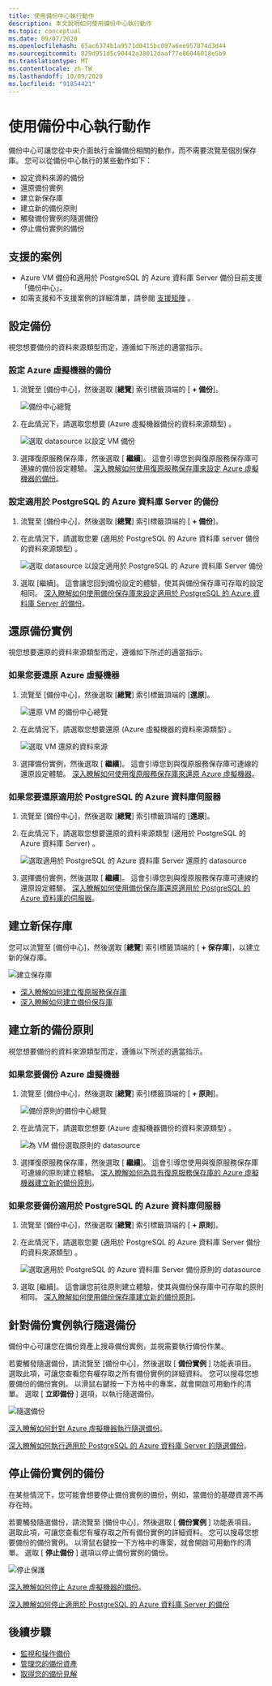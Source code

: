 ```yaml
---
title: 使用備份中心執行動作
description: 本文說明如何使用備份中心執行動作
ms.topic: conceptual
ms.date: 09/07/2020
ms.openlocfilehash: 65ac6374b1a9571d0415bc097a6ee957874d3d44
ms.sourcegitcommit: 829d951d5c90442a38012daaf77e86046018e5b9
ms.translationtype: MT
ms.contentlocale: zh-TW
ms.lasthandoff: 10/09/2020
ms.locfileid: "91854421"
---
```

# <a name="perform-actions-using-backup-center"></a>使用備份中心執行動作

備份中心可讓您從中央介面執行金鑰備份相關的動作，而不需要流覽至個別保存庫。 您可以從備份中心執行的某些動作如下：

* 設定資料來源的備份
* 還原備份實例
* 建立新保存庫
* 建立新的備份原則
* 觸發備份實例的隨選備份
* 停止備份實例的備份

## <a name="supported-scenarios"></a>支援的案例

* Azure VM 備份和適用於 PostgreSQL 的 Azure 資料庫 Server 備份目前支援「備份中心」。
* 如需支援和不支援案例的詳細清單，請參閱 [支援矩陣](backup-center-support-matrix.md) 。

## <a name="configure-backup"></a>設定備份

視您想要備份的資料來源類型而定，遵循如下所述的適當指示。

### <a name="configure-backup-for-azure-virtual-machines"></a>設定 Azure 虛擬機器的備份

1. 流覽至 [備份中心]，然後選取 [**總覽**] 索引標籤頂端的 [ **+ 備份**]。

    ![備份中心總覽](./media/backup-center-actions/backup-center-overview-configure-backup.png)

2. 在此情況下，請選取您想要 (Azure 虛擬機器備份的資料來源類型) 。

    ![選取 datasource 以設定 VM 備份](./media/backup-center-actions/backup-select-datasource-vm.png)

3. 選擇復原服務保存庫，然後選取 [ **繼續**]。 這會引導您到與復原服務保存庫可連線的備份設定體驗。 [深入瞭解如何使用復原服務保存庫來設定 Azure 虛擬機器的備份](tutorial-backup-vm-at-scale.md)。

### <a name="configure-backup-for-azure-database-for-postgresql-server"></a>設定適用於 PostgreSQL 的 Azure 資料庫 Server 的備份

1. 流覽至 [備份中心]，然後選取 [**總覽**] 索引標籤頂端的 [ **+ 備份**]。
2. 在此情況下，請選取您要 (適用於 PostgreSQL 的 Azure 資料庫 server 備份的資料來源類型) 。

    ![選取 datasource 以設定適用於 PostgreSQL 的 Azure 資料庫 Server 備份](./media/backup-center-actions/backup-select-datasource-type-postgresql.png)

3. 選取 [繼續]。 這會讓您回到備份設定的體驗，使其與備份保存庫可存取的設定相同。 [深入瞭解如何使用備份保存庫來設定適用於 PostgreSQL 的 Azure 資料庫 Server 的備份](backup-azure-database-postgresql.md#configure-backup-on-azure-postgresql-databases)。

## <a name="restore-a-backup-instance"></a>還原備份實例

視您想要還原的資料來源類型而定，遵循如下所述的適當指示。

### <a name="if-youre-restoring-an-azure-virtual-machine"></a>如果您要還原 Azure 虛擬機器

1. 流覽至 [備份中心]，然後選取 [**總覽**] 索引標籤頂端的 [**還原**]。

    ![還原 VM 的備份中心總覽](./media/backup-center-actions/backup-center-overview-restore.png)

2. 在此情況下，請選取您想要還原 (Azure 虛擬機器的資料來源類型) 。

    ![選取 VM 還原的資料來源](./media/backup-center-actions/restore-select-datasource-vm.png)

3. 選擇備份實例，然後選取 [ **繼續**]。 這會引導您到與復原服務保存庫可連線的還原設定體驗。 [深入瞭解如何使用復原服務保存庫來還原 Azure 虛擬機器](backup-azure-arm-restore-vms.md#before-you-start)。

### <a name="if-youre-restoring-an-azure-database-for-postgresql-server"></a>如果您要還原適用於 PostgreSQL 的 Azure 資料庫伺服器

1. 流覽至 [備份中心]，然後選取 [**總覽**] 索引標籤頂端的 [**還原**]。
2. 在此情況下，請選取您想要還原的資料來源類型 (適用於 PostgreSQL 的 Azure 資料庫 Server) 。

    ![選取適用於 PostgreSQL 的 Azure 資料庫 Server 還原的 datasource](./media/backup-center-actions/restore-select-datasource-postgresql.png)

3. 選擇備份實例，然後選取 [ **繼續**]。 這會引導您到與復原服務保存庫可連線的還原設定體驗。 [深入瞭解如何使用備份保存庫還原適用於 PostgreSQL 的 Azure 資料庫的伺服器](backup-azure-database-postgresql.md#restore)。

## <a name="create-a-new-vault"></a>建立新保存庫

您可以流覽至 [備份中心]，然後選取 [**總覽**] 索引標籤頂端的 [ **+ 保存庫**]，以建立新的保存庫。

![建立保存庫](./media/backup-center-actions/backup-center-create-vault.png)

* [深入瞭解如何建立復原服務保存庫](backup-create-rs-vault.md)
* [深入瞭解如何建立備份保存庫](backup-vault-overview.md)

## <a name="create-a-new-backup-policy"></a>建立新的備份原則

視您想要備份的資料來源類型而定，遵循以下所述的適當指示。

### <a name="if-youre-backing-up-an-azure-virtual-machine"></a>如果您要備份 Azure 虛擬機器

1. 流覽至 [備份中心]，然後選取 [**總覽**] 索引標籤頂端的 [ **+ 原則**]。

    ![備份原則的備份中心總覽](./media/backup-center-actions/backup-center-overview-policy.png)

2. 在此情況下，請選取您想要 (Azure 虛擬機器備份的資料來源類型) 。

    ![為 VM 備份選取原則的 datasource](./media/backup-center-actions/policy-select-datasource-vm.png)

3. 選擇復原服務保存庫，然後選取 [ **繼續**]。 這會引導您使用與復原服務保存庫可連線的原則建立體驗。 [深入瞭解如何為具有復原服務保存庫的 Azure 虛擬機器建立新的備份原則](backup-azure-arm-vms-prepare.md#create-a-custom-policy)。

### <a name="if-youre-backing-up-an-azure-database-for-postgresql-server"></a>如果您要備份適用於 PostgreSQL 的 Azure 資料庫伺服器

1. 流覽至 [備份中心]，然後選取 [**總覽**] 索引標籤頂端的 [ **+ 原則**]。
2. 在此情況下，請選取您要 (適用於 PostgreSQL 的 Azure 資料庫 Server 備份的資料來源類型) 。

    ![選取適用於 PostgreSQL 的 Azure 資料庫 Server 備份原則的 datasource](./media/backup-center-actions/policy-select-datasource-postgresql.png)

3. 選取 [繼續]。 這會讓您前往原則建立體驗，使其與備份保存庫中可存取的原則相同。 [深入瞭解如何使用備份保存庫建立新的備份原則](backup-azure-database-postgresql.md#create-backup-policy)。

## <a name="execute-an-on-demand-backup-for-a-backup-instance"></a>針對備份實例執行隨選備份

備份中心可讓您在備份資產上搜尋備份實例，並視需要執行備份作業。

若要觸發隨選備份，請流覽至 [備份中心]，然後選取 [ **備份實例** ] 功能表項目。 選取此項，可讓您查看您有權存取之所有備份實例的詳細資料。 您可以搜尋您想要備份的備份實例。 以滑鼠右鍵按一下方格中的專案，就會開啟可用動作的清單。 選取 [ **立即備份** ] 選項，以執行隨選備份。

![隨選備份](./media/backup-center-actions/backup-center-on-demand-backup.png)

[深入瞭解如何針對 Azure 虛擬機器執行隨選備份](backup-azure-manage-vms.md#run-an-on-demand-backup)。

[深入瞭解如何執行適用於 PostgreSQL 的 Azure 資料庫 Server 的隨選備份](backup-azure-database-postgresql.md#on-demand-backup)。

## <a name="stop-backup-for-a-backup-instance"></a>停止備份實例的備份

在某些情況下，您可能會想要停止備份實例的備份，例如，當備份的基礎資源不再存在時。

若要觸發隨選備份，請流覽至 [備份中心]，然後選取 [ **備份實例** ] 功能表項目。 選取此項，可讓您查看您有權存取之所有備份實例的詳細資料。 您可以搜尋您想要備份的備份實例。 以滑鼠右鍵按一下方格中的專案，就會開啟可用動作的清單。 選取 [ **停止備份** ] 選項以停止備份實例的備份。

![停止保護](./media/backup-center-actions/backup-center-stop-protection.png)

[深入瞭解如何停止 Azure 虛擬機器的備份](backup-azure-manage-vms.md#stop-protecting-a-vm)。

[深入瞭解如何停止適用於 PostgreSQL 的 Azure 資料庫 Server 的備份](backup-azure-database-postgresql.md#stop-protection)

## <a name="next-steps"></a>後續步驟

* [監視和操作備份](backup-center-monitor-operate.md)
* [管理您的備份資產](backup-center-govern-environment.md)
* [取得您的備份見解](backup-center-obtain-insights.md)
